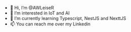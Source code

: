 - 👋 Hi, I’m @AWLeiseR
- 👀 I’m interested in IoT and AI
- 🌱 I’m currently learning Typescript, NestJS and NexttJS
- 📫 You can reach me over my Linkedin

<!---
AWLeiseR/AWLeiseR is a ✨ special ✨ repository because its `README.md` (this file) appears on your GitHub profile.
You can click the Preview link to take a look at your changes.
--->
